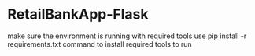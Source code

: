 # RetailBankApp-Flask


make sure the environment is running with required tools
use pip install -r requirements.txt command to install required tools to run
